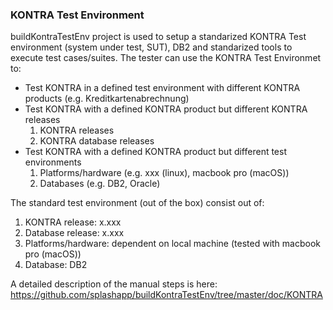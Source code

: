 ### KONTRA Test Environment
buildKontraTestEnv project is used to setup a standarized KONTRA Test environment (system under test, SUT), DB2 and standarized tools to execute test cases/suites. The tester can use the KONTRA Test Environmet to:

- Test KONTRA in a defined test environment with different KONTRA products (e.g. Kreditkartenabrechnung)
- Test KONTRA with a defined KONTRA product but different KONTRA releases
  1. KONTRA releases
  2. KONTRA database releases
- Test KONTRA with a defined KONTRA product but different test environments  
  1. Platforms/hardware (e.g. xxx (linux), macbook pro (macOS))
  2. Databases (e.g. DB2, Oracle)

The standard test environment (out of the box) consist out of:
  1. KONTRA release: x.xxx
  2. Database release: x.xxx
  3. Platforms/hardware: dependent on local machine (tested with macbook pro (macOS))
  4. Database: DB2 


A detailed description of the manual steps is here: https://github.com/splashapp/buildKontraTestEnv/tree/master/doc/KONTRA 